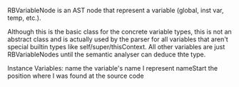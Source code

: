 RBVariableNode is an AST node that represent a variable (global, inst var, temp, etc.).Although this is the basic class for the concrete variable types, this is not an abstract class and is actually usedby the parser for all variables that aren't special builtin types like self/super/thisContext. All other variables arejust RBVariableNodes until the semantic analyser can deduce thte type.Instance Variables:	name	<RBValueToken>	the variable's name I represent	nameStart <Integer>	the position where I was found at the source code